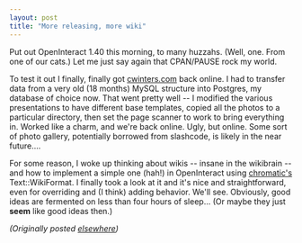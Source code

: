 ```yaml
---
layout: post
title: "More releasing, more wiki"
---
```




<p>Put out OpenInteract 1.40 this morning, to many huzzahs. (Well, one. From one of our cats.) Let me just say again that CPAN/PAUSE rock my world.</p>

<p>To test it out I finally, finally got <a href="http://www.cwinters.com/">cwinters.com</a> back online. I had to transfer data from a very old (18 months) MySQL structure into Postgres, my database of choice now. That went pretty well -- I modified the various presentations to have different base templates, copied all the photos to a particular directory, then set the page scanner to work to bring everything in. Worked like a charm, and we're back online. Ugly, but online. Some sort of photo gallery, potentially borrowed from slashcode, is likely in the near future....</p>

<p>For some reason, I woke up thinking about wikis -- insane in the wikibrain -- and how to implement a simple one (hah!) in OpenInteract using <a href="/~chromatic/">chromatic's</a> Text::WikiFormat. I finally took a look at it and it's nice and straightforward, even for overriding and (I think) adding behavior. We'll see. Obviously, good ideas are fermented on less than four hours of sleep... (Or maybe they just <b>seem</b> like good ideas then.)</p>


<p><em>(Originally posted <a href="http://use.perl.org/~lachoy/journal/4734">elsewhere</a>)</em></p>


